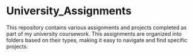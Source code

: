 # University_Assignments
This repository contains various assignments and projects completed as part of my university coursework.
This assignments are organized into folders based on their types, making it easy to navigate and find specific projects.
